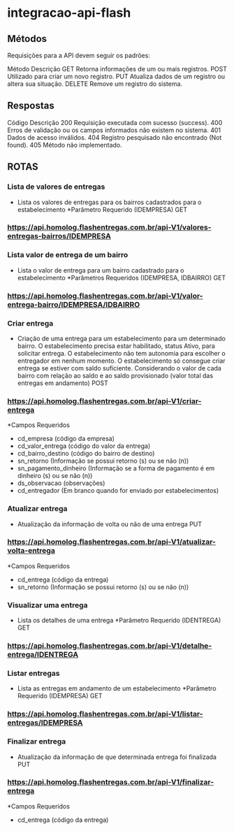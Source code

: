 # integracao-api-flash

## Métodos
Requisições para a API devem seguir os padrões:

Método	Descrição
GET	Retorna informações de um ou mais registros.
POST	Utilizado para criar um novo registro.
PUT	Atualiza dados de um registro ou altera sua situação.
DELETE	Remove um registro do sistema.

## Respostas
Código	Descrição
200	Requisição executada com sucesso (success).
400	Erros de validação ou os campos informados não existem no sistema.
401	Dados de acesso inválidos.
404	Registro pesquisado não encontrado (Not found).
405	Método não implementado.

## ROTAS


### Lista de valores de entregas
- Lista os valores de entregas para os bairros cadastrados para o estabelecimento
*Parâmetro Requerido (IDEMPRESA)
GET
### https://api.homolog.flashentregas.com.br/api-V1/valores-entregas-bairros/IDEMPRESA


### Lista valor de entrega de um bairro
- Lista o valor de entrega para um bairro cadastrado para o estabelecimento
*Parâmetros Requeridos (IDEMPRESA, IDBAIRRO)
GET
### https://api.homolog.flashentregas.com.br/api-V1/valor-entrega-bairro/IDEMPRESA/IDBAIRRO

### Criar entrega
- Criação de uma entrega para um estabelecimento para um determinado bairro. O estabelecimento precisa estar habilitado, status Ativo, para solicitar entrega. O estabelecimento não tem autonomia para escolher o entregador em nenhum momento. O estabelecimento só consegue criar entrega se estiver com saldo suficiente. Considerando o valor de cada bairro com relação ao saldo e ao saldo provisionado (valor total das entregas em andamento)
POST
### https://api.homolog.flashentregas.com.br/api-V1/criar-entrega

*Campos Requeridos
- cd_empresa (código da empresa)
- cd_valor_entrega (código do valor da entrega)
- cd_bairro_destino (código do bairro de destino)
- sn_retorno (Informação se possui retorno (s) ou se não (n))
- sn_pagamento_dinheiro (Informação se a forma de pagamento é em dinheiro (s) ou se não (n))
- ds_observacao (observações)
- cd_entregador (Em branco quando for enviado por estabelecimentos)

### Atualizar entrega
- Atualização da informação de volta ou não de uma entrega
PUT
### https://api.homolog.flashentregas.com.br/api-V1/atualizar-volta-entrega

*Campos Requeridos
- cd_entrega (código da entrega)
- sn_retorno (Informação se possui retorno (s) ou se não (n))

### Visualizar uma entrega
- Lista os detalhes de uma entrega
*Parâmetro Requerido (IDENTREGA)
GET
### https://api.homolog.flashentregas.com.br/api-V1/detalhe-entrega/IDENTREGA


### Listar entregas
- Lista as entregas em andamento de um estabelecimento
*Parâmetro Requerido (IDEMPRESA)
GET
### https://api.homolog.flashentregas.com.br/api-V1/listar-entregas/IDEMPRESA

### Finalizar entrega
- Atualização da informação de que determinada entrega foi finalizada
PUT
### https://api.homolog.flashentregas.com.br/api-V1/finalizar-entrega

*Campos Requeridos
- cd_entrega (código da entrega)
